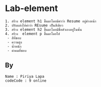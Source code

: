 # Lab-element

	1. สร้าง element h1 ขึ้นมาโดยมีคำว่า Resume อยู่ข่างหน้า
	2. ปรับแต่งให้ค่าว่า REsume เป็นสีเขียว
	3. สร้าง element h2 ขึ้นมาโดยมีชื่อตัวเองอยู่ในนั้น
	4. สร้าง  element p ขึ้นมาโดยใส่
	 - สีที่ชอบ
	 - ความสูง
	 - น้ำหนัก
	 - คำคมที่ชอบ

## By
	Name : Piriya Lapa
	codeCode : 9 online
